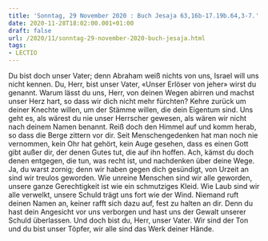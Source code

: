 ```yaml
---
title: 'Sonntag, 29 November 2020 : Buch Jesaja 63,16b-17.19b.64,3-7.'
date: 2020-11-28T18:02:00.001+01:00
draft: false
url: /2020/11/sonntag-29-november-2020-buch-jesaja.html
tags: 
- LECTIO
---
```


Du bist doch unser Vater; denn Abraham weiß nichts von uns, Israel will uns nicht kennen. Du, Herr, bist unser Vater, «Unser Erlöser von jeher» wirst du genannt. Warum lässt du uns, Herr, von deinen Wegen abirren und machst unser Herz hart, so dass wir dich nicht mehr fürchten? Kehre zurück um deiner Knechte willen, um der Stämme willen, die dein Eigentum sind. Uns geht es, als wärest du nie unser Herrscher gewesen, als wären wir nicht nach deinem Namen benannt. Reiß doch den Himmel auf und komm herab, so dass die Berge zittern vor dir. Seit Menschengedenken hat man noch nie vernommen, kein Ohr hat gehört, kein Auge gesehen, dass es einen Gott gibt außer dir, der denen Gutes tut, die auf ihn hoffen. Ach, kämst du doch denen entgegen, die tun, was recht ist, und nachdenken über deine Wege. Ja, du warst zornig; denn wir haben gegen dich gesündigt, von Urzeit an sind wir treulos geworden. Wie unreine Menschen sind wir alle geworden, unsere ganze Gerechtigkeit ist wie ein schmutziges Kleid. Wie Laub sind wir alle verwelkt, unsere Schuld trägt uns fort wie der Wind. Niemand ruft deinen Namen an, keiner rafft sich dazu auf, fest zu halten an dir. Denn du hast dein Angesicht vor uns verborgen und hast uns der Gewalt unserer Schuld überlassen. Und doch bist du, Herr, unser Vater. Wir sind der Ton und du bist unser Töpfer, wir alle sind das Werk deiner Hände.